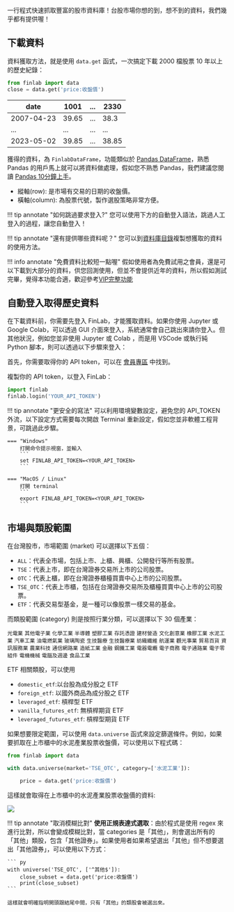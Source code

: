 一行程式快速抓取豐富的股市資料庫！台股市場你想的到，想不到的資料，我們幾乎都有提供喔！

## 下載資料
資料獲取方法，就是使用 `data.get` 函式，一次搞定下載 2000 檔股票 10 年以上的歷史紀錄：

```python
from finlab import data
close = data.get('price:收盤價')
```

|  date   | 1001 | ... | 2330 |
|  ----  | ----  | ---- | ----  |
| 2007-04-23  | 39.65 | ... | 38.3  |
| ... | ... | ... | ... |
| 2023-05-02  | 39.85 | ... | 38.85   |

獲得的資料，為 `FinlabDataFrame`，功能類似於 [Pandas DataFrame](https://pandas.pydata.org/docs/user_guide/index.html)，熟悉 Pandas 的用戶馬上就可以將資料做處理，假如您不熟悉 Pandas，我們建議您閱讀 [Pandas 10分鐘上手](https://hackmd.io/@wiimax/10-minutes-to-pandas)。

* 縱軸(row): 是市場有交易的日期的收盤價。
* 橫軸(column): 為股票代號，製作選股策略非常方便。

!!! tip annotate "如何跳過要求登入?"
    您可以使用下方的自動登入語法，跳過人工登入的過程，讓您自動登入！

!!! tip annotate "還有提供哪些資料呢？"
    您可以到[資料庫目錄](https://ai.finlab.tw/database)複製想獲取的資料的使用方法。

!!! info annotate "免費資料比較短一點喔"
    假如使用者為免費試用之會員，還是可以下載到大部分的資料，供您回測使用，但並不會提供近年的資料，所以假如測試完畢，覺得本功能合適，歡迎參考[VIP完整功能](https://ai.finlab.tw/pricing)




## 自動登入取得歷史資料

在下載資料前，你需要先登入 FinLab，才能獲取資料。如果你使用 Jupyter 或 Google Colab，可以透過 GUI 介面來登入，系統通常會自己跳出來請你登入。但其他狀況，例如您並非使用 Jupyter 或 Colab ，而是用 VSCode 或執行純 Python 腳本，則可以透過以下步驟來登入：

首先，你需要取得你的 API token，可以在 [會員專區](https://ai.finlab.tw/member_info) 中找到。

複製你的 API token，以登入 FinLab：

```python
import finlab
finlab.login('YOUR_API_TOKEN')
```

!!! tip annotate "更安全的寫法" 
    可以利用環境變數設定，避免您的 API_TOKEN 外流，以下設定方式需要每次開啟 Terminal 重新設定，假如您並非軟體工程背景，可跳過此步驟。

    === "Windows"
        打開命令提示視窗，並輸入
        ```
        set FINLAB_API_TOKEN=<YOUR_API_TOKEN>
        ```

    === "MacOS / Linux"
        打開 terminal
        ```
        export FINLAB_API_TOKEN=<YOUR_API_TOKEN>
        ```

## 市場與類股範圍

在台灣股市，市場範圍 (market) 可以選擇以下五個：

* `ALL`：代表全市場，包括上市、上櫃、興櫃、公開發行等所有股票。
* `TSE`：代表上市，即在台灣證券交易所上市的公司股票。
* `OTC`：代表上櫃，即在台灣證券櫃檯買賣中心上市的公司股票。
* `TSE_OTC`：代表上市櫃，包括在台灣證券交易所及櫃檯買賣中心上市的公司股票。
* `ETF`：代表交易型基金，是一種可以像股票一樣交易的基金。

而類股範圍 (category) 則是按照行業分類，可以選擇以下 30 個產業：

`光電業`
`其他電子業`
`化學工業`
`半導體`
`塑膠工業`
`存託憑證`
`建材營造`
`文化創意業`
`橡膠工業`
`水泥工業`
`汽車工業`
`油電燃氣業`
`玻璃陶瓷`
`生技醫療`
`生技醫療業`
`紡織纖維`
`航運業`
`觀光事業`
`貿易百貨`
`資訊服務業`
`農業科技`
`通信網路業`
`造紙工業`
`金融`
`鋼鐵工業`
`電器電纜`
`電子商務`
`電子通路業`
`電子零組件`
`電機機械`
`電腦及週邊`
`食品工業`

ETF 相關類股，可以使用

* `domestic_etf`:以台股為成分股之 ETF
* `foreign_etf`: 以國外商品為成分股之 ETF
* `leveraged_etf`: 槓桿型 ETF
* `vanilla_futures_etf`: 無槓桿期貨 ETF
* `leveraged_futures_etf`: 槓桿型期貨 ETF

如果想要限定範圍，可以使用 `data.universe` 函式來設定篩選條件。例如，如果要抓取在上市櫃中的水泥產業股票收盤價，可以使用以下程式碼：

```python
from finlab import data

with data.universe(market='TSE_OTC', category=['水泥工業']):

    price = data.get('price:收盤價')
```

這樣就會取得在上市櫃中的水泥產業股票收盤價的資料:

<img src="https://i.ibb.co/ynWR1gt/Screen-Shot-2021-07-13-at-11-17-06-PM.png" />


!!! tip annotate "取消模糊比對" 
    **使用正規表達式選取**：由於程式是使用 regex 來進行比對，所以會變成模糊比對，當 categories 是「其他」，則會選出所有的「其他」類股，包含「其他證券」。如果使用者如果希望選出「其他」但不想要選出「其他證券」，可以使用以下方式：
                    
    ``` py
    with universe('TSE_OTC', ['^其他$']):
        close_subset = data.get('price:收盤價')
        print(close_subset)
    ```

    這樣就會明確指明開頭跟結尾中間，只有「其他」的類股會被選出來。
